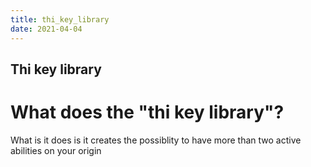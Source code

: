 ```yaml
---
title: thi_key_library
date: 2021-04-04
---
```


## Thi key library

# What does the "thi key library"?
What is it does is it creates the possiblity to have more than two active abilities on your origin